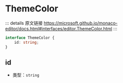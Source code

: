 # ThemeColor
        
::: details 原文链接
https://microsoft.github.io/monaco-editor/docs.html#interfaces/editor.ThemeColor.html
:::

```ts
interface ThemeColor {
    id: string;
}
```

## id
- 类型：`string`